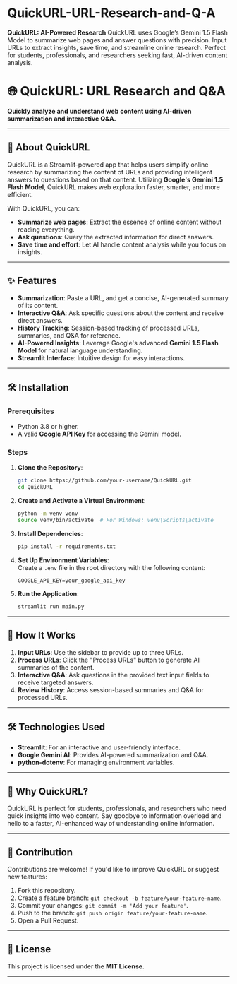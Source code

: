 # QuickURL-URL-Research-and-Q-A
**QuickURL: AI-Powered Research**   QuickURL uses Google’s Gemini 1.5 Flash Model to summarize web pages and answer questions with precision. Input URLs to extract insights, save time, and streamline online research. Perfect for students, professionals, and researchers seeking fast, AI-driven content analysis.

# 🌐 QuickURL: URL Research and Q&A  

**Quickly analyze and understand web content using AI-driven summarization and interactive Q&A.**  

---

## 🚀 About QuickURL  
QuickURL is a Streamlit-powered app that helps users simplify online research by summarizing the content of URLs and providing intelligent answers to questions based on that content. Utilizing **Google's Gemini 1.5 Flash Model**, QuickURL makes web exploration faster, smarter, and more efficient.

With QuickURL, you can:  
- **Summarize web pages**: Extract the essence of online content without reading everything.  
- **Ask questions**: Query the extracted information for direct answers.  
- **Save time and effort**: Let AI handle content analysis while you focus on insights.

---

## ✨ Features  
- **Summarization**: Paste a URL, and get a concise, AI-generated summary of its content.  
- **Interactive Q&A**: Ask specific questions about the content and receive direct answers.  
- **History Tracking**: Session-based tracking of processed URLs, summaries, and Q&A for reference.  
- **AI-Powered Insights**: Leverage Google's advanced **Gemini 1.5 Flash Model** for natural language understanding.  
- **Streamlit Interface**: Intuitive design for easy interactions.

---

## 🛠️ Installation  

### Prerequisites  
- Python 3.8 or higher.  
- A valid **Google API Key** for accessing the Gemini model.

### Steps  

1. **Clone the Repository**:  
   ```bash
   git clone https://github.com/your-username/QuickURL.git
   cd QuickURL
   ```  

2. **Create and Activate a Virtual Environment**:  
   ```bash
   python -m venv venv
   source venv/bin/activate  # For Windows: venv\Scripts\activate
   ```  

3. **Install Dependencies**:  
   ```bash
   pip install -r requirements.txt
   ```  

4. **Set Up Environment Variables**:  
   Create a `.env` file in the root directory with the following content:  
   ```plaintext
   GOOGLE_API_KEY=your_google_api_key
   ```  

5. **Run the Application**:  
   ```bash
   streamlit run main.py
   ```  

---

## 📖 How It Works  
1. **Input URLs**: Use the sidebar to provide up to three URLs.  
2. **Process URLs**: Click the "Process URLs" button to generate AI summaries of the content.  
3. **Interactive Q&A**: Ask questions in the provided text input fields to receive targeted answers.  
4. **Review History**: Access session-based summaries and Q&A for processed URLs.

---

## 🛠️ Technologies Used  
- **Streamlit**: For an interactive and user-friendly interface.  
- **Google Gemini AI**: Provides AI-powered summarization and Q&A.  
- **python-dotenv**: For managing environment variables.  

---

## 🌟 Why QuickURL?  
QuickURL is perfect for students, professionals, and researchers who need quick insights into web content. Say goodbye to information overload and hello to a faster, AI-enhanced way of understanding online information.

---

## 🤝 Contribution  
Contributions are welcome! If you'd like to improve QuickURL or suggest new features:  
1. Fork this repository.  
2. Create a feature branch: `git checkout -b feature/your-feature-name`.  
3. Commit your changes: `git commit -m 'Add your feature'`.  
4. Push to the branch: `git push origin feature/your-feature-name`.  
5. Open a Pull Request.

---

## 📝 License  
This project is licensed under the **MIT License**.  

--- 
